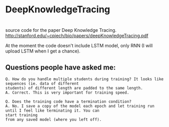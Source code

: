 # DeepKnowledgeTracing
#
source code for the paper Deep Knowledge Tracing. http://stanford.edu/~cpiech/bio/papers/deepKnowledgeTracing.pdf

At the moment the code doesn't include LSTM model, only RNN (I will upload LSTM when I get a chance).

Questions people have asked me:
----------
```
Q. How do you handle multiple students during training? It looks like sequences (ie. data of different 
students) of different length are padded to the same length.
A. Correct. This is very important for training speed.
```

```
Q. Does the training code have a termination condition?
A. No. I save a copy of the model each epoch and let training run until I feel like terminating it. You can 
start training 
from any saved model (where you left off).
```

